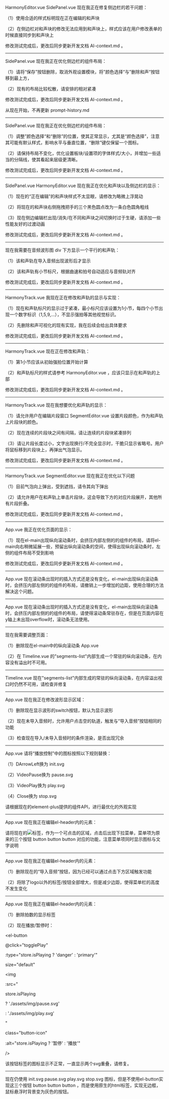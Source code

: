 HarmonyEditor.vue SidePanel.vue 现在我正在修复侧边栏的若干问题：

（1）使用合适的样式标明现在正在编辑的和声块

（2）在侧边栏对和声块的修改无法应用到和声块上，样式应该在用户修改表单的时候直接同步到和声块上

修改测试完成后，更改后同步更新开发文档 AI-context.md 。

---------------------------------------------------------------------

SidePanel.vue 现在我正在优化侧边栏的组件布局：

（1）请将“保存”按钮删除，取消外观设置模块，将”颜色选择“与”删除和声“按钮移到最上方，

（2）现有的布局比较松散，请安排的相对紧凑

修改测试完成后，更改后同步更新开发文档 AI-context.md 。

从现在开始，不再更新 prompt-history.md

---------------------------------------------------------------------

SidePanel.vue 现在我正在优化侧边栏的组件布局：

（1）调整”颜色选择“和“删除”的位置，使其正常显示，尤其是“颜色选择”，注意其可能有默认样式，影响水平与垂直位置，“删除”键仅保留一个图标。

（2）请保持布局不变化，优化设置板块/设置项的字体样式/大小，并增加一些适当的分隔线，使其看起来层级更清晰。

修改测试完成后，更改后同步更新开发文档 AI-context.md 。

---------------------------------------------------------------------

SidePanel.vue HarmonyEditor.vue 现在我正在优化和声块以及侧边栏的显示：

（1）现在的“正在编辑”的和声块样式不太显眼，请修改为略微上浮晃动

（2）将现在的和声块右侧拖拽把手的三个黑色圆点改为一条白色圆角粗线

（3）现在侧边编辑栏出现/消失/在不同和声块之间切换时过于生硬，请添加一些性能友好的过渡动画

修改测试完成后，更改后同步更新开发文档 AI-context.md 。

---------------------------------------------------------------------

现在我需要在音频波形图 div 下方显示一个平行的和声轨：

（1）该和声轨在导入音频出现波形后才显示

（2）该和声轨有小节标尺，根据曲速和拍号自动适应与音频轨对齐

修改测试完成后，更改后同步更新开发文档 AI-context.md 。

---------------------------------------------------------------------

HarmonyTrack.vue 我现在正在修改和声轨的显示与实现：

（1）现在和声轨标尺的显示过于紧凑，最小标尺应该设置为1小节，每四个小节出现一个数字标识（1,5,9,...），不显示强拍等其他视觉标识。

（2）先删除和声可视化的现有实现，我在后续会给出具体要求

修改测试完成后，更改后同步更新开发文档 AI-context.md 。

---------------------------------------------------------------------

HarmonyTrack.vue 现在正在修改和声轨：

（1）第1小节应该从初始强拍位置开始计算

（2）和声轨标尺的样式请参考 HarmonyEditor.vue ，应该只显示在和声轨的上部

修改测试完成后，更改后同步更新开发文档 AI-context.md 。

---------------------------------------------------------------------

HarmonyTrack.vue 现在我想要优化和声轨的显示：

（1）请允许用户在编辑片段窗口 SegmentEditor.vue 设置片段颜色，作为和声轨上片段块的颜色。

（2）现在连续的片段块之间有间隔，请让连续的片段块紧凑排列

（3）请让片段长度过小，文字出现换行/不完全显示时，干脆只显示省略号。用户将鼠标移到片段块上，再弹出气泡显示。

修改测试完成后，更改后同步更新开发文档 AI-context.md 。

---------------------------------------------------------------------

HarmonyTrack.vue SegmentEditor.vue 现在我正在优化以下问题

（1）目前气泡向上弹出，受到遮挡，请令其向下弹出

（2）请允许用户在和声轨上单击片段块，这会导致下方的对应片段展开，其他所有片段折叠。

修改测试完成后，更改后同步更新开发文档 AI-context.md 。

---------------------------------------------------------------------

App.vue 我正在优化页面的显示：

（1）现在el-main出现纵向滚动条时，会挤压内部左侧的的组件的布局，请将el-main向右稍微延展一些，预留出纵向滚动条的空间，使得出现纵向滚动条时，左侧的组件布局不受到影响

修改测试完成后，更改后同步更新开发文档 AI-context.md 。

---------------------------------------------------------------------

App.vue 现在滚动条出现时的插入方式还是没有变化，el-main出现纵向滚动条时，会挤压内部左侧的的组件的布局，请撤销上一步增加的边距，使用合理的方法解决这个问题。

---------------------------------------------------------------------

App.vue 现在滚动条出现时的插入方式还是没有变化，el-main出现纵向滚动条时，会挤压内部左侧的的组件的布局，请使得滚动条常驻存在，但是在页面内容在y轴上未出现overflow时，滚动条无法使用。

---------------------------------------------------------------------

现在我需要调整页面：

（1）删除现在el-main中的纵向滚动条 App.vue

（2）在 Timeline.vue 的"segments-list"内部生成一个常驻的纵向滚动条，在内容没有溢出时不可用。

---------------------------------------------------------------------

Timeline.vue 现在"segments-list"内部生成的常驻的纵向滚动条，在内容溢出视口时仍然不可用，请检查并修复

---------------------------------------------------------------------

App.vue 现在我正在修改波形显示区域：

（1）删除现在显示波形的switch按钮，默认为显示波形

（2）现在未导入音频时，允许用户点击空的轨道，触发与“导入音频”按钮相同的功能

（3）检查现在导入/未导入音频时的条件渲染，是否出现冗余

---------------------------------------------------------------------

App.vue 请将“播放控制”中的图标按照以下规则替换：

（1）DArrowLeft换为 init.svg

（2）VideoPause换为 pause.svg

（3）VideoPlay换为 play.svg

（4）Close换为 stop.svg

请根据现在的element-plus提供的组件API，进行最优化的外观实现

---------------------------------------------------------------------

App.vue 现在我正在编辑el-header内的元素：

请将现在的<img src="./assets/img/korder-logo.png" />标签，作为一个可点击的区域，点击后出现下拉菜单，菜单项为原来的三个按钮 button button button 对应的功能，注意菜单项同时显示图标与文字说明

---------------------------------------------------------------------

App.vue 现在我正在编辑el-header内的元素：

（1）删除现在的“导入音频“按钮，因为已经可以通过点击下方区域触发功能

（2）将除了logo以外的标签/按钮全部增大，但是减少边距，使得菜单栏的高度不发生变化

---------------------------------------------------------------------

App.vue 现在我正在编辑el-header内的元素：

（1）删除拍数的显示标签

（2）现在播放/暂停时：

<el-button

@click="togglePlay"

:type="store.isPlaying ? 'danger' : 'primary'"

size="default"

>

<img

:src="

store.isPlaying

? './assets/img/pause.svg'

: './assets/img/play.svg'

"

class="button-icon"

:alt="store.isPlaying ? '暂停' : '播放'"

/>

该按钮标签的图标显示不正常，一直显示两个svg重叠，请修复。

---------------------------------------------------------------------

现在仍使用 init.svg pause.svg play.svg stop.svg 图标，但是不使用el-button实现这三个按钮 button button button ，而是使用原生的html标签，实现无边框，鼠标悬浮时背景变为灰色的按钮。